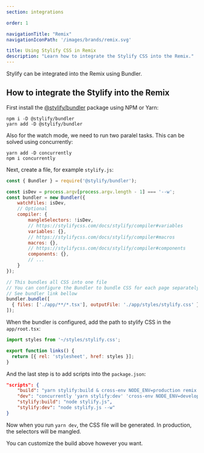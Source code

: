 ```yaml
---
section: integrations

order: 1

navigationTitle: "Remix"
navigationIconPath: '/images/brands/remix.svg'

title: Using Stylify CSS in Remix
description: "Learn how to integrate the Stylify CSS into the Remix."
---
```


Stylify can be integrated into the Remix using Bundler.

<stack-blitz-link link="https://stackblitz.com/edit/stylify-remix-example"></stack-blitz-link>

## How to integrate the Stylify into the Remix

First install the [@stylify/bundler](/docs/bundler) package using NPM or Yarn:

```
npm i -D @stylify/bundler
yarn add -D @stylify/bundler
```

Also for the watch mode, we need to run two paralel tasks. This can be solved using concurrently:
```
yarn add -D concurrently
npm i concurrently
```

Next, create a file, for example `stylify.js`:

```js
const { Bundler } = require('@stylify/bundler');

const isDev = process.argv[process.argv.length - 1] === '--w';
const bundler = new Bundler({
	watchFiles: isDev,
	// Optional
	compiler: {
		mangleSelectors: !isDev,
		// https://stylifycss.com/docs/stylify/compiler#variables
		variables: {},
		// https://stylifycss.com/docs/stylify/compiler#macros
		macros: {},
		// https://stylifycss.com/docs/stylify/compiler#components
		components: {},
		// ...
	}
});

// This bundles all CSS into one file
// You can configure the Bundler to bundle CSS for each page separately
// See bundler link bellow
bundler.bundle([
  { files: ['./app/**/*.tsx'], outputFile: './app/styles/stylify.css' },
]);
```

When the bundler is configured, add the path to stylify CSS in the `app/root.tsx`:

```jsx
import styles from '~/styles/stylify.css';

export function links() {
  return [{ rel: 'stylesheet', href: styles }];
}
```

And the last step is to add scripts into the `package.json`:

```json
"scripts": {
	"build": "yarn stylify:build & cross-env NODE_ENV=production remix build",
    "dev": "concurrently 'yarn stylify:dev' 'cross-env NODE_ENV=development remix dev'",
	"stylify:build": "node stylify.js",
    "stylify:dev": "node stylify.js --w"
}
```

Now when you run `yarn dev`, the CSS file will be generated. In production, the selectors will be mangled.

You can customize the build above however you want.

<where-to-next package="bundler" />
